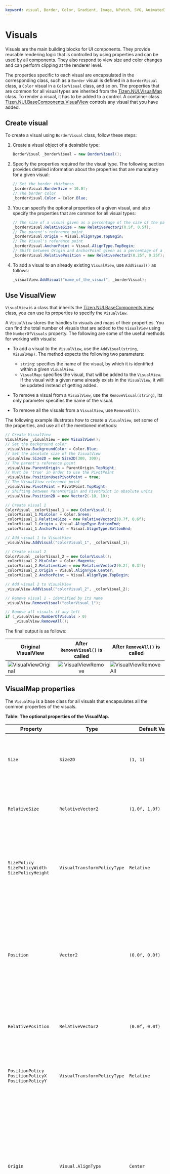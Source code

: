 ```yaml
---
keyword: visual, Border, Color, Gradient, Image, NPatch, SVG, AnimatedImage, Mesh, Primitive, Text, VisualView
---
```


# Visuals

Visuals are the main building blocks for UI components. They provide reusable rendering logic that is controlled by using properties and can be used by all components. They also respond to view size and color changes and can perform clipping at the renderer level.

The properties specific to each visual are encapsulated in the corresponding class, such as a `Border` visual is defined in a `BorderVisual` class, a `Color` visual in a `ColorVisual` class, and so on. The properties that are common for all visual types are inherited from the [Tizen.NUI.VisualMap](https://samsung.github.io/TizenFX/latest/api/Tizen.NUI.VisualMap.html) class. To render a visual, it has to be added to a control. A container class [Tizen.NUI.BaseComponents.VisualView](https://samsung.github.io/TizenFX/latest/api/Tizen.NUI.BaseComponents.VisualView.html) controls any visual that you have added.

## Create visual

To create a visual using `BorderVisual` class, follow these steps:

1.  Create a visual object of a desirable type:
    ```csharp
    BorderVisual _borderVisual = new BorderVisual();
    ```

2.  Specify the properties required for the visual type. The following section provides detailed information about the properties that are mandatory for a given visual:
    ```csharp
    // Set the border thickness
    _borderVisual.BorderSize = 10.0f;
    // The border color
    _borderVisual.Color = Color.Blue;
    ```

3.  You can specify the optional properties of a given visual, and also specify the properties that are common for all visual types:
    ```csharp
    // The size of a visual given as a percentage of the size of the parent
    _borderVisual.RelativeSize = new RelativeVector2(0.5f, 0.5f);
    // The parent's reference point
    _borderVisual.Origin = Visual.AlignType.TopBegin;
    // The Visual's reference point
    _borderVisual.AnchorPoint = Visual.AlignType.TopBegin;
    // Shift between Origin and AnchorPoint given as a percentage of a parent size 
    _borderVisual.RelativePosition = new RelativeVector2(0.25f, 0.25f);
    ```

4.  To add a visual to an already existing `VisualView`, use `AddVisual()` as follows:
    ```csharp
    _visualView.AddVisual("name_of_the_visual", _borderVisual);
    ```

## Use VisualView

`VisualView` is a class that inherits the [Tizen.NUI.BaseComponents.View](https://samsung.github.io/TizenFX/latest/api/Tizen.NUI.BaseComponents.View.html) class, you can use its properties to specify the `VisualView`.
<!-- TO BE DONE:
(the full list of a `View`'s properties can be found in the [View section](./view.md))
-->

A `VisualView` stores the handles to visuals and maps of their properties. You can find the total number of visuals that are added to the `VisualView` using the `NumberOfVisuals` property. The following are some of the useful methods for working with visuals:

-  To add a visual to the `VisualView`, use the `AddVisual(string, VisualMap)`. The method expects the following two parameters:
   - `string`: specifies the name of the visual, by which it is identified within a given `VisualView`.
   - `VisualMap`: specifies the visual, that will be added to the `VisualView`. If the visual with a given name already exists in the `VisualView`, it will be updated instead of getting added.

-  To remove a visual from a `VisualView`, use the `RemoveVisual(string)`, its only parameter specifies the name of the visual.

-  To remove all the visuals from a `VisualView`, use `RemoveAll()`.
    
The following example illustrates how to create a `VisualView`, set some of the properties, and use all of the mentioned methods:
   ```csharp
   // Create VisualView
   VisualView _visualView = new VisualView();
   // Set the background color
   _visualView.BackgroundColor = Color.Blue;
   // Set the absolute size of the VisualView
   _visualView.Size2D = new Size2D(300, 300);
   // The parent's reference point
   _visualView.ParentOrigin = ParentOrigin.TopRight;
   // Must be 'true' in order to use the PivotPoint
   _visualView.PositionUsesPivotPoint = true;
   // The VisualView reference point
   _visualView.PivotPoint = PivotPoint.TopRight;
   // Shifting between ParentOrigin and PivotPoint in absolute units
   _visualView.Position2D = new Vector2(-10, 10);

   // Create visual 1
   ColorVisual _colorVisual_1 = new ColorVisual();
   _colorVisual_1.MixColor = Color.Green;
   _colorVisual_1.RelativeSize = new RelativeVector2(0.7f, 0.6f);
   _colorVisual_1.Origin = Visual.AlignType.BottomEnd;
   _colorVisual_1.AnchorPoint = Visual.AlignType.BottomEnd;

   // Add visual 1 to VisualView
   _visualView.AddVisual("colorVisual_1", _colorVisual_1);

   // Create visual 2
   ColorVisual _colorVisual_2 = new ColorVisual();
   _colorVisual_2.MixColor = Color.Magenta;
   _colorVisual_2.RelativeSize = new RelativeVector2(0.2f, 0.3f);
   _colorVisual_2.Origin = Visual.AlignType.Center;
   _colorVisual_2.AnchorPoint = Visual.AlignType.TopBegin;

   // Add visual 2 to VisualView
   _visualView.AddVisual("colorVisual_2", _colorVisual_2);

   // Remove visual 1 - identified by its name
   _visualView.RemoveVisual("colorVisual_1");

   // Remove all visuals if any left
   if (_visualView.NumberOfVisuals > 0)
       _visualView.RemoveAll();
   ```

The final output is as follows:

 | Original VisualView                                         | After `RemoveVisual()` is called                        | After `RemoveAll()` is called                                 |
 |-------------------------------------------------------------|:-------------------------------------------------------:|---------------------------------------------------------------|
 | ![VisualViewOriginal](media/visuals/VisualViewOriginal.png) | ![VisualViewRemove](media/visuals/VisualViewRemove.png) | ![VisualViewRemoveAll](media/visuals/VisualViewRemoveAll.png) |

## VisualMap properties

The `VisualMap` is a base class for all visuals that encapsulates all the common properties of the visuals.

**Table: The optional properties of the VisualMap.**

| Property            | Type                        | Default Value                    | Description                                                                                                       |
|---------------------|-----------------------------|----------------------------------|-------------------------------------------------------------------------------------------------------------------|
| `Size`              | `Size2D`                    | `(1, 1)`                         | The size of the visual interpreted as the relative or the absolute size, depending on the `SizePolicy`.           |
| `RelativeSize`      | `RelativeVector2`           | `(1.0f, 1.0f)`                   | Specifies the relative size of the visual, given as a percentage of the size of the parent.                       |
| `SizePolicy`<br>`SizePolicyWidth`<br>`SizePolicyHeight` | `VisualTransformPolicyType`| `Relative`   | Specifies whether the visual size or the visual width, or the visual height is relative or absolute. The possible values are `Relative` or `Absolute`. |
| `Position`          | `Vector2`                   | `(0.0f, 0.0f)`                   | The visual offset specified as the shift of the visual reference point with respect to the parent's reference point. The values are interpreted as the relative or the absolute, depending on the `PositionPolicy`. |
| `RelativePosition`  | `RelativeVector2`           | `(0.0f, 0.0f)`                   | The visual offset specified as a percentage of the size of the parent.                                            |
| `PositionPolicy`<br>`PositionPolicyX`<br>`PositionPolicyY` | `VisualTransformPolicyType` | `Relative`   | Specifies whether the x and/or y offsets are relative or absolute. The possible values are `Relative` or `Absolute`. |
| `Origin`            | `Visual.AlignType`          | `Center`                         | Specifies the reference point within the parent's area. The possible values are `TopBegin`, `TopCenter`, `TopEnd`, `CenterBegin`, `Center`, `CenterEnd`, `BottomBegin`, `BottomCenter`, and `BottomEnd`. For more information, see [Reference points](#reference_points). |
| `AnchorPoint`       | `Visual.AlignType`          | `Center`                         | Specifies the reference point within the visual's area. The possible values are `TopBegin`, `TopCenter`, `TopEnd`, `CenterBegin`, `Center`, `CenterEnd`, `BottomBegin`, `BottomCenter`, and `BottomEnd`. For more information, see [Reference points](#reference_points). |
| `DepthIndex`        | `int`                       | `0`                              | Specifies the order in which visuals overlap within the parent.                                                   |
| `MixColor`          | `Color`                     | -                                | The blend color for the visual.                                                                                   |
| `Opacity`           | `float`                     | `1.0f`                           | The alpha value from the `MixColor` property. Value `0.0f` indicates complete transparency.                       |
| `PremultipliedAlpha`| `bool`                      | `false`                          | Enables or disables the premultiplied alpha for `true` or `false` values respectively.                            |
| `VisualFittingMode` | `VisualFittingModeType`     | `FitKeepAspectRatio` - for AnimatedImageVisual, MeshVisual, PrimitiveVisual, TextVisual<br>`Fill` - otherwise | Specifies the visual fitting mode. For more information, see the [table](#table_VisualFittingMode_possible_values). |

<a name="table_grad_possible_values_units"></a>
**Table: Possible values of the `VisualFittingMode` property.**

| Value                    | Description                                                                                                                       |
|--------------------------|-----------------------------------------------------------------------------------------------------------------------------------|
| `FitKeepAspectRatio`     | The visual is scaled to fit, preserving aspect ratio.                                                                             |
| `Fill`                   | The visual is stretched to fill, not preserving aspect ratio.                                                                     |

### Reference points

The `Origin` and `AnchorPoint` properties allow determining the position of a visual in the area of the control. The visual and the control are two-dimensional objects, therefore it is necessary to define a reference point for each of them. 

The following figure illustrates the possible reference point positions for both the visual and the control:

![VisualAlignTypes](media/visuals/VisualAlignTypes.png)

The position of the visual is defined as the `AnchorPoint` offset relative to the` Origin` in the reference frame, which is hooked to the upper left corner. The x and the y-axis are directed to the right and the bottom, respectively. Examples of the various arrangements of the visuals within the control are as follows:

Case 1:
   ```cs
   _visualView.Origin = Visual.AlignType.Center;
   _visualView.AnchorPoint = Visual.AlignType.TopBegin;
   _visualView.RelativePosition = new RelativeVector2(0.0f, 0.0f);
   ```
Case 2:
   ```cs
   _visualView.Origin = Visual.AlignType.TopEnd;
   _visualView.AnchorPoint = Visual.AlignType.Center;
   _visualView.RelativePosition = new RelativeVector2(0.5f, -0.25f);
   ```

The output for case 1 and case 2 is as follows:

 | Case 1                                                            | Case 2                                                            |
 |:-----------------------------------------------------------------:|:-----------------------------------------------------------------:|
 | ![VisualAlignType_Case1](media/visuals/VisualAlignType_Case1.png) | ![VisualAlignType_Case2](media/visuals/VisualAlignType_Case2.png) |

## Visual types provided by NUI

The following visual types are available in NUI:
[Border](#bordervisual),
[Color](#colorvisual),
[Gradient](#gradientvisual),
[Image](#imagevisual),
[NPatch](#npatchvisual),
[SVG](#svgvisual),
[AnimatedImage](#animatedimagevisual),
[Mesh](#meshvisual),
[Primitive](#primitivevisual), and
[Text](#textvisual).

### BorderVisual

The `BorderVisual` renders a rectangular frame with a given thickness. The whole frame is plotted inside the area designated by the `BorderVisual` size as long as it is possible. 

The following examples describe the `BorderVisual` of different sizes: 
- If the `BorderVisual` size is 200x200, and the border width is 100, it appears as a square of the size of 200x200, having the same color as that of the border. 
- If the `BorderVisual` size is 100x200, and the border width is 200, the frame does not fit inside the given size, and it appears as a rectangle of the size of 300x200, having the same color as that of the frame.

The following table lists the supported properties:

**Table: BorderVisual properties.**

| Property       | Type      | Required | Description                                                                              |
|----------------|-----------|----------|------------------------------------------------------------------------------------------|
| `Color`        | `Color`   | Yes      |  The color of the border.                                                                |
| `BorderSize`   | `float`   | Yes      |  The width of the border in pixels.                                                      |
| `AntiAliasing` | `bool`    | No       |  Specifies whether antialiasing of the border is required. The default value is `false`. |

The following example illustrates how to use a `BorderVisual`:
   ```csharp
   BorderVisual _borderVisual = new BorderVisual();

   // Obligatory properties
   _borderVisual.Color = Color.Red;
   _borderVisual.BorderSize = 5.0f;

   // Optional properties:
   // the size of the border will be interpreted as relative
   _borderVisual.SizePolicy = VisualTransformPolicyType.Relative;
   // The visual size is equal half of the parent size
   _borderVisual.RelativeSize = new RelativeVector2(0.5f, 0.5f);
   // Position interpreted in absolute units
   _borderVisual.PositionPolicy = VisualTransformPolicyType.Absolute;
   // The reference point of the Visual is shifted 50 pixels right and 100 pixels up from the parent's reference point
   _borderVisual.Position = new Vector2(50.0f, -100.0f);
   // The parent's reference point
   _borderVisual.Origin = Visual.AlignType.BottomBegin;
   // Point on the parent with respect to which the visual will be placed
   _borderVisual.AnchorPoint = Visual.AlignType.BottomBegin;

   // _visualView is a previously created VisualView
   _visualView.AddVisual("nameOfBorderVisual", _borderVisual);
   ```

The final output after implementing the preceding code, and setting the `_visualView` background color to gray is as follows:

![BorderVisual](media/visuals/BorderVisualExample.png)

### ColorVisual

The `ColorVisual` renders a solid rectangle.

The following table lists the supported properties:

**Table: ColorVisual properties.**

| Property              | Type    | Required | Description                                                                                                       |
|-----------------------|---------|----------|-------------------------------------------------------------------------------------------------------------------|
| `Color`               | `Color` | Yes      | The color of the visual.                                                                                          |
| `RenderIfTransparent` | `bool`  | No       | Specifies whether to render the visual, if the `MixColor` is transparent. The default value is `false`.    |

The following example illustrates how to use a `ColorVisual`:

   ```csharp
   ColorVisual _colorVisual_1 = new ColorVisual();

   // Obligatory properties
   _colorVisual_1.Color = Color.Red;

   // Optional properties:
   _colorVisual_1.Size = new Size2D(400,400);
   _colorVisual_1.DepthIndex = 5;

   _visualView.AddVisual("RedRectangle", _colorVisual_1);

   ColorVisual _colorVisual_2 = new ColorVisual();

   // Obligatory properties
   _colorVisual_2.Color = new Color(0.0f, 0.0f, 1.0f, 0.8f);

   // Optional properties:
   _colorVisual_2.Size = new Size2D(300,300);
   _colorVisual_2.Origin = Visual.AlignType.BottomEnd;
   _colorVisual_2.AnchorPoint = Visual.AlignType.BottomEnd;
   // Shifting the visual left and up 
   _colorVisual_2.RelativePosition = new RelativeVector2(-0.1f, -0.1f);
   // Setting a value lower than for the previous object causes it to be covered
   // Without changing this value, the objects are drawn in the order they were added
   _colorVisual_2.DepthIndex = _colorVisual_1.DepthIndex - 1;

   _visualView.AddVisual("BlueRectangle", _colorVisual_2);
   ```

The final output after implementing the preceding code, and setting the `_visualView` background color to gray is as follows:

 | `DepthIndex` default values.                         | `DepthIndex` changed values.                                         |
 |------------------------------------------------------|----------------------------------------------------------------------|
 | ![ColorVisual](media/visuals/ColorVisualExample.png) | ![ColorVisualDepth](media/visuals/ColorVisualExample_DephtIndex.png) |

### GradientVisual

The `GradientVisual` renders a smooth transition of colors. NUI supports both linear and radial gradients.

The following table lists the supported properties:

**Table: GradientVisual properties.**

| Property        | Type                             | Required        | Description                                                                                    |
|-----------------|----------------------------------|-----------------|------------------------------------------------------------------------------------------------|
| `StartPosition` | `Vector2`                        | For linear only | The start position of the linear gradient. The coordinate system depends on the `Units` value. |
| `EndPosition`   | `Vector2`                        | For linear only | The end position of the linear gradient. The coordinate system depends on the `Units` value.   |
| `Center`        | `Vector2`                        | For radial only | The center point of the radial gradient. The coordinate system depends on the `Units` value.   |
| `Radius`        | `float`                          | For radial only | The size of the radial gradient radius. The coordinate system depends on the `Units` value.    |
| `StopColor`     | `PropertyArray` of `Color`       | Yes             | The color at the stop offsets. At least two are required to show a gradient.                   |
| `StopOffset`    | `PropertyArray` of `floats`      | No              | The stop offsets in relative units. To see all the colors from the `StopColor`, the lengths of these two arrays should be the same. The default values are `0.0` and `1.0`. |
| `Units`         | `GradientVisualUnitsType`        | No              | Defines the coordinate system for the attributes: start and end points for a linear gradient, center point and radius for a radial gradient. The default value is `ObjectBoundingBox`. For more information, see the [table](#table_grad_possible_values_units). |
| `SpreadMethod`  | `GradientVisualSpreadMethodType` | No              | Indicates what occurs if a gradient starts or ends inside bounds. The default value is `Pad`. For more information, see the [table](#table_grad_possible_values_spread). |

<a name="table_grad_possible_values_units"></a>
**Table: `Units` properties.** 

| Value               | Description                                                                                                                                                              |
|---------------------|--------------------------------------------------------------------------------------------------------------------------------------------------------------------------|
| `ObjectBoundingBox` | The reference frame in which the top-left corner has the coordinates (-0.5, -0.5) and the bottom-right (0.5, 0.5).                                                       |
| `UserSpace`         | The reference frame with the top-left corner having the coordinates (0, 0) and the coordinates of the bottom-right corner are indicated by the control width and height. |

<a name="table_grad_possible_values_spread"></a>
**Table: `SpreadMethod` properties.** 

| Value               | Description                                                                                                  |
|---------------------|--------------------------------------------------------------------------------------------------------------|
| `Pad`               | Uses the terminal colors of the gradient to fill the remainder of the area.                                  |
| `Reflect`           | Reflects the gradient pattern start-to-end, end-to-start, start-to-end, and so on, until the area is filled. |
| `Repeat`            | Repeats the gradient pattern start-to-end, start-to-end, start-to-end, and so on, until the area is filled.  |

You must know the difference in the radial gradients drawn for different `Units` values. In the case of the `ObjectBoundingBox` value, the given radius value is treated independently in the vertical and horizontal directions. For non-squared visuals, the resulting gradient will look like an ellipse as shown in case 1. For the `UserSpace` value, the given radius is applied in all dimensions, and it will always look like concentric circles, as shown in case 2.

The following examples illustrate how to set radial and linear `GradientVisual`:

Case 1: The radial `GradientVisual` in the relative coordinate system:
   ```csharp
   GradientVisual _radialGradientVisual = new GradientVisual();

   // Obligatory properties
   // Gradient centered to the center of the area
   _radialGradientVisual.Center = new Vector2(0.0f, 0.0f);
   // Radius set to 90% of the visual size - for rectangular visual size the result is ellipse
   _radialGradientVisual.Radius = 0.9f;

   // Optional properties
   // Coordinate system: top-left - (-0.5,-0.5); bottom-right - (0.5,0.5)
   _radialGradientVisual.Units = GradientVisualUnitsType.ObjectBoundingBox;
   // Colors of the gradient
   PropertyArray _stopColor = new PropertyArray();
   _stopColor.Add(new PropertyValue(Color.Yellow));
   _stopColor.Add(new PropertyValue(Color.Blue));
   _stopColor.Add(new PropertyValue(new Color(0, 1, 0, 1)));
   _stopColor.Add(new PropertyValue(new Vector4(120.0f, 0.0f, 255.0f, 255.0f) / 255.0f));
   _radialGradientVisual.StopColor = _stopColor;
   // Color limits in a relative coordinate system
   PropertyArray _stopOffset = new PropertyArray();
   _stopOffset.Add(new PropertyValue(0.0f));
   _stopOffset.Add(new PropertyValue(0.25f));
   _stopOffset.Add(new PropertyValue(0.5f));
   _stopOffset.Add(new PropertyValue(0.75f));
   _radialGradientVisual.StopOffset = _stopOffset;

   _visualView.AddVisual("Radial_Gradient", _radialGradientVisual);
   ```

Case 2: The radial `GradientVisual` in the absolute coordinate system, with the variables declaration independent as that of case 1:
   ```csharp
   GradientVisual _radialGradientVisual = new GradientVisual();

   // Obligatory properties
   _radialGradientVisual.Center = new Vector2(0.0f, 50.0f);
   _radialGradientVisual.Radius = 50.0f;

   // Optional properties
   _radialGradientVisual.Units = GradientVisualUnitsType.UserSpace;
   _radialGradientVisual.SpreadMethod = GradientVisualSpreadMethodType.Reflect;
   PropertyArray stopColor = new PropertyArray();
   stopColor.Add(new PropertyValue(new Color(0.0f, 0.8f, 0.0f, 1)));
   stopColor.Add(new PropertyValue(new Color(0.4f, 0.0f, 0.8f, 1)));
   stopColor.Add(new PropertyValue(new Color(0.0f, 0.6f, 0.8f, 1)));
   _radialGradientVisual.StopColor = stopColor;
   PropertyArray stopOffset = new PropertyArray();
   stopOffset.Add(new PropertyValue(0.0f));
   stopOffset.Add(new PropertyValue(0.5f));
   stopOffset.Add(new PropertyValue(1.0f));
   _radialGradientVisual.StopOffset = stopOffset;

   _visualView.AddVisual("Radial_Gradient", _radialGradientVisual);
   ```

In the case of the linear gradient, the start and end points define the direction of the gradient, and the colors are plotted perpendicular to this line. In the following example, the `SpreadMethod` is set to `Repeat`. As a result, other colors are plotted in the corners below and above the lines passing through the start and the end points:
   ```csharp
   GradientVisual _linearGradientVisual = new GradientVisual();

   // Obligatory properties
   // Two points defining the direction of the gradient; the colors are plotted perpendicular
   _linearGradientVisual.StartPosition = new Vector2(0.0f, 0.5f);
   _linearGradientVisual.EndPosition = new Vector2(0.5f, -0.5f);

   // Optional properties
   _linearGradientVisual.StopColor = new PropertyArray();
   _linearGradientVisual.StopColor.Add(new PropertyValue(Color.Green));
   _linearGradientVisual.StopColor.Add(new PropertyValue(Color.Blue));

   _linearGradientVisual.Opacity = 0.4f;
   _linearGradientVisual.SpreadMethod = GradientVisualSpreadMethodType.Repeat;

   _visualView.AddVisual("Linear_Gradient", _linearGradientVisual);
   ```

The final output after implementing the preceding code is as follows:

 | Radial gradient - Case 1                                    | Radial gradient - Case 2                                    | Linear gradient                                    |
 |:-----------------------------------------------------------:|:-----------------------------------------------------------:|:--------------------------------------------------:|
 | ![](media/visuals/RadialGradientVisualExample_Relative.png) | ![](media/visuals/RadialGradientVisualExample_Absolute.png) | ![](media/visuals/LinearGradientVisualExample.png) |

### ImageVisual

The `ImageVisual` renders a raster image, such as `.jpg` or `.png` into the control.

The following table lists the supported properties:

**Table: ImageVisual properties.**

| Property            | Type               | Required | Description                                                                                                                                            |
|---------------------|--------------------|----------|--------------------------------------------------------------------------------------------------------------------------------------------------------|
| `URL`               | `string`           | Yes      | The URL of the image.                                                                                                                                  |
| `AlphaMaskURL`      | `string`           | No       | The URL of the alpha mask.                                                                                                                             |
| `AuxiliaryImageURL` | `string`           | No       | The URL of the auxiliary image on top of an N-Patch image.                                                                                             |
| `FittingMode`       | `FittingModeType`  | No       | Fitting options used when resizing the images to fit the specified dimensions. The possible values are `ShrinkToFit`, `ScaleToFill`, `FitWidth`, and `FitHeight`. |
| `SamplingMode`      | `SamplingModeType` | No       | Filtering options used when sampling original pixels to resize images. The possible values are `Box`, `Nearest`, `Linear`, `BoxThenNearest`, `BoxThenLinear`, `NoFilter`, and `DontCare`. |
| `DesiredWidth`      | `int`              | No       | The desired width of the image. The actual image width is used, if no value is specified.                                                                     |
| `DesiredHeight`     | `int`              | No       | The desired height of the image. The actual image height is used, if no value is specified.                                                                   |
| `SynchronousLoading`| `bool`             | No       | Specifies whether to load the image synchronously or not. Used for normal quad images only. The default value is `false`.                              |
| `PixelArea`         | `Vector4`          | No       | Specifies the part of the image, that will be displayed. The desired area to be plotted is defined by the relative coordinates of the upper left and the bottom right corners. The default value is `[0.0, 0.0, 1.0, 1.0]`, which implies that the whole image is plotted. |
| `WrapModeU`<br>`WrapModeV` | `WrapModeType` | No    | Specifies the wrap mode for the U or V coordinate respectively, and how the texture should be sampled when the U or V coordinate exceeds the range of `0.0` to `1.0`. The possible values are `Default`, `ClampToEdge`, `Repeat`, and `MirroredRepeat`. |
| `MaskContentScale`  | `float`            | No       | Specifies the scale factor to apply to the content image before masking.                                                                               |
| `CropToMask`        | `bool`             | No       | Specifies whether to crop image to mask or scale mask to fit image.                                                                                    |
| `AuxiliaryImageAlpha` | `float`          | No       | An alpha value for mixing between the masked main N-patch image and the auxiliary image.                                                               |
| `ReleasePolicy`     | `ReleasePolicyType`| No       | Specifies whether the texture should be released from the cache or kept to reduce the loading time. The possible values are `Detached`, `Destroyed`, and `Never`. |
| `LoadPolicy`        | `LoadPolicyType`   | No       | Specifies whether the texture should be loaded immediately after the source is set or only after the visual is added to the window. The possible values are `Immediate` or `Attached`. |
| `OrientationCorrection` | `bool`         | No       | Specifies whether to automatically correct the orientation based on the Exchangeable Image File (EXIF) data. The default value is `true`.              |
| `Atlasing`          | `bool`             | No       | Specifies whether to use the texture atlas or not. The default value is `false`.                                                                       |

The following example illustrates how to use the `ImageVisual`. The image is placed in an `image` subdirectory under the `res` directory. The absolute path to the application shared resource directory can be resolved by `Tizen.Applications.Application.Current.DirectoryInfo.Resource`. For more information, see [Class Application](https://samsung.github.io/TizenFX/latest/api/Tizen.Applications.Application.html) and [Class DirectoryInfo](https://samsung.github.io/TizenFX/latest/api/Tizen.Applications.DirectoryInfo.html):
   ```csharp
   string _imageUrl = Tizen.Applications.Application.Current.DirectoryInfo.Resource + "images/";

   ImageVisual _imageVisual = new ImageVisual();
   _imageVisual.URL = _imageUrl + "picture.jpg";
   _imageVisual.RelativeSize = new RelativeVector2(1, 1);
   _imageVisual.Origin = Visual.AlignType.TopBegin;
   _imageVisual.AnchorPoint = Visual.AlignType.TopBegin;

   _visualView.AddVisual("Image", _imageVisual);
   ```

The final output after implementing the preceding code is as follows:

![ImageVisual](media/image-visual.png)

### NPatchVisual

The `NPatchVisual` renders an N-patch or a 9-patch image. It uses non quad geometry. Both geometry and texture are cached to reduce memory consumption, if the same N-patch image is used elsewhere.

The following table lists the supported properties:

**Table: NPatchVisual properties.**

| Property            | Type               | Required | Description                                                     |
|---------------------|--------------------|----------|-----------------------------------------------------------------|
| `URL`               | `string`           | Yes      | The URL of the image.                                           |
| `BorderOnly`        | `bool`             | No       | If `true` only borders are drawn. The default value is `false`. |
| `Border`            | `Rectangle`        | No       | The border of the image in the order: left, right, bottom, top. |

The following code illustrates how to use the `NPatchVisual`. The absolute path to the image is set as in case of the [`ImageVisual`](#imagevisual):
   ```csharp
   string _imageUrl = Tizen.Applications.Application.Current.DirectoryInfo.Resource + "images/";

   NPatchVisual _nPatchVisual = null;

   _nPatchVisual = new NPatchVisual();
   _nPatchVisual.URL = _imageUrl + "heartsframe.png";
   _nPatchVisual.RelativeSize = new RelativeVector2(1.0f, 0.3f);
   _nPatchVisual.Origin = Visual.AlignType.BottomEnd;
   _nPatchVisual.AnchorPoint = Visual.AlignType.BottomEnd;

   _visualView.AddVisual("NPatch-Image1", _nPatchVisual);

   _nPatchVisual = new NPatchVisual();
   _nPatchVisual.URL = _imageUrl + "heartsframe.png";
   _nPatchVisual.RelativeSize = new RelativeVector2(0.3f, 0.6f);
   _nPatchVisual.Origin = Visual.AlignType.TopCenter;
   _nPatchVisual.AnchorPoint = Visual.AlignType.TopCenter;

   _visualView.AddVisual("NPatch-Image2", _nPatchVisual);
   ```

The final output after implementing the preceding code, and setting the `_visualView` background color to gray is as follows:

![NPatchVisual](media/visuals/NPatchVisualExample.png)

It is worth paying attention to the correct scaling of the N-Patch image.

### SVGVisual

The `SVGVisual` renders an SVG image into the control.
`SVGVisual` supports the following features from the [SVG Tiny 1.2 Specification](https://www.w3.org/TR/SVGTiny12):
-   Basic shapes
-   Paths
-   Solid color fill
-   Gradient color fill
-   Solid color stroke

The following features are not supported:

-   Gradient color stroke
-   Dash array stroke
-   View box
-   Text
-   Clip path

The following table lists the supported properties:

**Table: SVGVisual properties.**

| Property            | Type               | Required | Description                                                     |
|---------------------|--------------------|----------|-----------------------------------------------------------------|
| `URL`               | `string`           | Yes      | The URL of the image.                                           |

The following example illustrates how to use the `SVGVisual`:
   ```csharp
   string _imageUrl = Tizen.Applications.Application.Current.DirectoryInfo.Resource + "images/";

   SVGVisual _svgVisual = new SVGVisual();
   _svgVisual.URL = _imageUrl + "tiger.svg";

   _visualView.AddVisual("SVG-Image", _svgVisual);
   ```

The final output after implementing the preceding code, and setting the `_visualView` background color to gray is as follows:

![SVGVisual](media/visuals/SVGVisualExample.png)

### AnimatedImageVisual

The `AnimatedImageVisual` renders an animated image into the control. Currently, only the GIF format is supported.

The following table lists the supported properties:

**Table: AnimatedImageVisual properties.**

| Property            | Type               | Required | Description                                                                                                                 |
|---------------------|--------------------|----------|-----------------------------------------------------------------------------------------------------------------------------|
| `URL`               | `string`           | Yes, if `URLS` is not specified | The URL of the image.                                                                                |
| `URLS`              | `List<string>`     | Yes, if `URL` is not specified  | The list of URLs of the animated images.                                                             |
| `BatchSize`         | `int`              | No       | The batch size for pre-loading images in the visual. The default value is `1`.                                              |
| `CacheSize`         | `int`              | No       | The cache size for loading images in the visual. The default value is `1`.                                                  |
| `FrameDelay`        | `float`            | No       | The number of milliseconds between each frame in the visual. The default value is `0.1`.                                    |
| `LoopCount`         | `float`            | No       | The number of times the visual will be looped. For values less than `0` the loop is infinite. The default value is `-1`. |

The following example illustrates how to use the `AnimatedImageVisual`:
   ```csharp
   string _imageUrl = Tizen.Applications.Application.Current.DirectoryInfo.Resource + "images/";

   AnimatedImageVisual _animatedVisual = new AnimatedImageVisual();
   _animatedVisual.URL = _imageUrl + "animated-image-visual.gif";

   _visualView.AddVisual("Animated-Image", _animatedVisual);
   ```

The final output after implementing the preceding code is as follows:

![Animated_Image_Visual](media/animated-image-visual.gif)

### MeshVisual

The `MeshVisual` renders a mesh using a `.obj` file, optionally with materials provided in a `.mtl` file and corresponding textures.

> [!NOTE]
> Due to a typographical mistake in the source code, it is advised to use 'MaterialtURL' instead of 'MaterialURL' as the property name.

The following table lists the supported properties:

**Table: MeshVisual properties.**

| Property         | Type                | Required              | Description                                                                                                                       |
|------------------|---------------------|-----------------------|-----------------------------------------------------------------------------------------------------------------------------------|
| `ObjectURL`      | `string`            | Yes                   | The location of the `.obj` file.                                                                                                  |
| `MaterialtURL`   | `string`            | No                    | The location of the `.mtl` file. Leave blank for a textureless object.                                                            |
| `TexturesPath`   | `string`            | Yes, if using materials| The path to the directory where the textures including gloss and normal are stored.                                              |
| `ShadingMode`    | `MeshVisualShadingModeValue` | No           | The type of the shading mode that the mesh uses. For more information, see the [table](#table_mesh_possible_values).              |
| `UseMipmapping`  | `bool`              | No                    | Specifies whether to use mipmaps for textures. The default value is `true`.                                                       |
| `UseSoftNormals` | `bool`              | No                    | Specifies whether to average normals at each point to smooth the textures. The default value is `true`.                           |
| `LightPosition`  | `Vector3`           | No                    | The absolute position of the light source. The point from which the object is illuminated. All zeros indicate the top-left corner in the visual plane. |

-   The `ShadingMode` property defines the shading mode type used by the mesh.

<a name="table_mesh_possible_values"></a>
**Table: Shading mode values.**

| Enumeration value                      | Description                                                                                                               |
|----------------------------------------|---------------------------------------------------------------------------------------------------------------------------|
| `TexturelessWithDiffuseLighting`       | Uses one color that is lit by ambient and diffuse lighting.                                                               |
| `TexturedWithSpecularLighting`         | Uses only the visual image textures provided with specular lighting in addition to ambient and diffuse lighting.          |
| `TexturedWithDetailedSpecularLighting` | Uses all textures provided including a gloss, normal, and texture map along with specular, ambient, and diffuse lighting. |

The following example illustrates how to use the `MeshVisual`. The `.obj`, `.mtl` files, and directory with textures use the same path as used for the [ImageVisual](#imagevisual):
   ```csharp
   string _imageUrl = Tizen.Applications.Application.Current.DirectoryInfo.Resource + "images/";

   MeshVisual _meshVisual = new MeshVisual();

   _meshVisual.ObjectURL    = _imageUrl + "Dino.obj";
   _meshVisual.MaterialtURL = _imageUrl + "Dino.mtl";
   _meshVisual.TexturesPath = _imageUrl + "textures/";

   _visualView.AddVisual("Mesh-Image", _meshVisual);
   ```

The final output after implementing the preceding code is as follows:

![Mesh visual](media/visuals/MeshVisualExample.png)

## PrimitiveVisual

The `PrimitiveVisual` renders a simple three-dimensional shape, such as cube or sphere. By default, shapes are generated with clockwise winding and back-face culling.

> [!NOTE]
> Due to a typographical mistake in the source code, it is advised to use 'ConicalFrustrum' instead of 'ConicalFrustum' as one of the 'Shape' names. 

The following table lists the supported properties:

**Table: The optional properties of the PrimitiveVisual.**

| Property            | Type                       | Shape to which the property applies  | Description                                                                                                        |
|---------------------|----------------------------|--------------------------------------|--------------------------------------------------------------------------------------------------------------------|
| `Shape`             | `PrimitiveVisualShapeType` | all                                  | The shape to render. The default value is `Sphere`. For more information, see the [table](#table_primit_possible_values). |
| `MixColor`          | `Color`                    | all                                  | The color of the shape. The default value is `[0.5f, 0.5f, 0.5f, 1.0f]`.                                           |
| `Slices`            | `int` in a range 1-255     | all                                  | The number of slices going around the shape. The default value is `128`.                                           |
| `Stacks`            | `int`                      | all                                  | The number of layers going down the shape. The default value is `128`.                                             |
| `ScaleTopRadius`    | `float` greater than or equal to 0 | `ConicalFrustrum`                         | The scale of the radius of the top circle of the conical frustum. The default value is `1.0`.                |
| `ScaleBottomRadius` | `float` greater than or equal to 0 | `ConicalFrustrum`<br>`Cone`               | The scale of the radius of the bottom circle of the conic. The default value is `1.5`.                       |
| `ScaleHeight`       | `float` greater than or equal to 0 | `ConicalFrustrum`<br>`Cone`<br>`Cylinder` | The scale of the height of the conic. The default value is `3.0`.                                            |
| `ScaleRadius`       | `float` greater than or equal to 0 | `Cylinder`                                | The scale of the radius of the cylinder. The default value is `1.0`.                                         |
| `ScaleDimensions`   | `Vector3`                  | `Cube`<br>`Octahedron`<br>`BevelledCube`          | The dimensions of the cuboid. Scales in the same way as for a 9-patch image. The default value is `[1, 1, 1]`.     |
| `BevelPercentage`   | `float` in a range 0-1     | `BevelledCube`                       | Specifies how bevelled the cuboid should be, based on the smallest dimension. It determines the ratio of the width of the bevelled part to the width of the cube. The default value is `0.0`, which specifies no bevel. |
| `BevelSmoothness`   | `float` in a range 0-1     | `BevelledCube`                       | Specifies how smooth the bevelled edges should be. The default value is `0.0`, which specifies sharp edges.        |
| `LightPosition`     | `Vector3`                  | all                                  | The absolute position of the light source. The point from which the object is illuminated. All zeros indicate the top-left corner in the visual plane. |

There are seven `Shape` values, some of which are specializations as compared to another, like a `Cone` is a special case of a `ConicalFrustrum` with `ScaleTopRadius` equal to `0`:

<a name="table_primit_possible_values"></a>
**Table: Shape values.**

| Enumeration value | Description                                                                          |
|-------------------|--------------------------------------------------------------------------------------|
| `Sphere`          | The default shape.                                                                   |
| `ConicalFrustrum` | The area bound between two circles, a cone with the tip removed.                     |
| `Cone`            | Equivalent to a `ConicalFrustrum` with a top radius of 0.                            |
| `Cylinder`        | Equivalent to a `ConicalFrustrum` with equal radii for the top and bottom circles.   |
| `BevelledCube`    | A cube or cuboid with all edges flattened to some degree.                            |
| `Cube`            | Equivalent to a `BevelledCube` with a `BevelPercentage` of `0`.                      |
| `Octahedron`      | Equivalent to a `BevelledCube` with a `BevelPercentage` of `1`.                      |

Examples of primitives are as follows:

- **Sphere:**

    ![Sphere](media/sphere.png)

- **Conics:**

    | Frustum                                 | Cone                    | Cylinder                        |
    |-----------------------------------------|-------------------------|---------------------------------|
    | ![Frustum](media/conical-frustrum.png)  | ![Cone](media/cone.png) | ![Cylinder](media/cylinder.png) |

- **Bevel:**

   Figures based on different values of the `BevelPercentage` property:

    | `BevelPercentage` = `0.0` (cube)            | `BevelPercentage` = `0.3`                 |
    |---------------------------------------------|-------------------------------------------|
    | ![Cube](media/cube.png)                     | ![Low bevel](media/bevelled-cube-low.png) |
    | **`BevelPercentage` = `0.7`**               | **`BevelPercentage` = `1.0` (octahedron)**|
    | ![High bevel](media/bevelled-cube-high.png) | ![Octahedron](media/octahedron.png)       |

- **Slices:**

    For spheres and conical frustums, `Slices` define how many divisions there are going around the shape:

    ![Slice](media/slices.png)

- **Stacks:**

    For spheres, `Stacks` defines how many layers there are, going down the shape:

    ![Stacks](media/stacks.png)

The following example illustrates how to draw a `BevelledCube`:
   ```csharp
   PrimitiveVisual _primitiveVisual = new PrimitiveVisual();
   _primitiveVisual.Shape = PrimitiveVisualShapeType.BevelledCube;
   _primitiveVisual.MixColor = new Vector4(0.4f, 0.4f, 1.0f, 1.0f);
   // Two initial coordinates indicate the top-left corner; the third one indicates the shift toward the observer
   _primitiveVisual.LightPosition = new Vector3(0, 0, 1000);
   _primitiveVisual.ScaleDimensions = new Vector3(1.0f, 0.5f, 1.4f);
   _primitiveVisual.BevelPercentage = 0.5f;
   _primitiveVisual.BevelSmoothness = 0.0f;

   _visualView.AddVisual("BevelledCube", _primitiveVisual);
   ```

The final output after implementing the preceding code is as follows:

![Primitive visual](media/visuals/PrimitiveVisualExample_BevelledCube.png)

### TextVisual

The `TextVisual` renders text within a control.

The following table lists the supported properties:

**Table: TextVisual properties.**

| Property              | Type                  | Required | Description                                                                                                         |
|-----------------------|-----------------------|----------|---------------------------------------------------------------------------------------------------------------------|
| `Text`                | `string`              | Yes      | The text to display in UTF-8 encoding.                                                                              |
| `FontFamily`          | `string`              | No       | The requested font family to use.                                                                                   |
| `FontStyle`           | `PropertyMap`         | No       | The requested font style to use.                                                                                    |
| `PointSize`           | `float`               | Yes      | The font size in points.                                                                                            |
| `MultiLine`           | `bool`                | No       | Specifies whether to use a multi-line layout. The default value is `false`.                                         |
| `HorizontalAlignment` | `HorizontalAlignment` | No       | The horizontal line alignment. The possible values are `Begin`, `Center`, and `End`. The default value is `Begin`.  |
| `VerticalAlignment`   | `VerticalAlignment`   | No       | The vertical line alignment. The possible values are `Top`, `Center`, and  `Bottom`. The default value is `Top`.    |
| `TextColor`           | `Color`               | No       | Specifies the text color.                                                                                           |
| `EnableMarkup`        | `bool`                | No       | Specifies whether markup processing is enabled. The default value is `false`.                                       |
| `Shadow`              | `PropertyMap`         | No       | Specifies the shadow parameters.                                                                                    |
| `Underline`           | `PropertyMap`         | No       | Specifies the underline parameters.                                                                                 |
| `Outline`             | `PropertyMap`         | No       | Specifies the outline parameters.                                                                                   |
| `Background`          | `PropertyMap`         | No       | Specifies the background parameters.                                                                                |

The following example illustrates how to set the `TextVisual`:
   ```csharp
   TextVisual _textVisual = new TextVisual();
   _textVisual.Text = "a very long sample text ...";
   _textVisual.PointSize = 18;
   _textVisual.MultiLine = true;
   _textVisual.TextColor = Color.Blue;
   _textVisual.FontFamily = "Arial";
   // Text centered horizontally within its area
   _textVisual.HorizontalAlignment = HorizontalAlignment.Center;
   // Text aligned to the top edge of its area
   _textVisual.VerticalAlignment = VerticalAlignment.Top;
   // Parent's reference point in the top-left corner
   _textVisual.Origin = Visual.AlignType.TopBegin;
   // Visual's reference point - top-center
   _textVisual.AnchorPoint = Visual.AlignType.TopCenter;
   // Visual's reference point shifted horizontally to the center
   _textVisual.RelativePosition = new RelativeVector2(0.5f, 0);

   PropertyMap _fontStyle = new PropertyMap();
   _fontStyle.Add("weight", new PropertyValue("extrabold"));
   _fontStyle.Add("width", new PropertyValue("ultracondensed"));
   _fontStyle.Add("slant", new PropertyValue("italic"));
   _textVisual.FontStyle = _fontStyle;

   PropertyMap _underline = new PropertyMap();
   _underline.Insert("enable", new PropertyValue("true"));
   _underline.Insert("color", new PropertyValue(Color.Black));
   _underline.Insert("height", new PropertyValue("10"));
   _textVisual.Underline = _underline;

   PropertyMap _shadow = new PropertyMap();
   _shadow.Insert("color", new PropertyValue(new Color(0.4f, 0.4f, 1.0f, 1.0f)));
   _shadow.Insert("offset", new PropertyValue(new Vector2(5,5)));
   _shadow.Insert("blurRadius", new PropertyValue(3));
   _textVisual.Shadow = _shadow;

   _visualView.AddVisual("sample_text", _textVisual);
   ```

The final output after implementing the preceding code, and setting the `_visualView` background color to gray is as follows:

![Text visual](media/visuals/TextVisualExample.png)

## Related information
- Dependencies
  -   Tizen 4.0 and Higher
